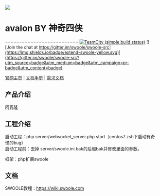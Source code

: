 ![](https://raw.github.com/niboge/avalon/master/docs/logo-saber.jpg)

# avalon BY 神奇四侠
==========================
[![TeamCity (simple build status)](https://img.shields.io/teamcity/http/teamcity.jetbrains.com/s/bt345.svg)](https://github.com/niboge/avalon/commits/master)
[![Join the chat at https://gitter.im/swoole/swoole-src](https://img.shields.io/badge/extend-swoole-yellow.svg)](https://gitter.im/swoole/swoole-src?utm_source=badge&utm_medium=badge&utm_campaign=pr-badge&utm_content=badge)

[官网主页](http://shikii.cc) | [文档手册](http://shikii.cc) | [需求文档](https://github.com/niboge/avalon/blob/master/docs/%E6%B8%B8%E6%88%8F%E8%A7%84%E5%88%99-%E9%9C%80%E6%B1%82%E6%96%87%E6%A1%A3.md)

## 产品介绍
  阿瓦隆


## 工程介绍
  启动工程：php server/websocket_server.php start（centos7 zsh下启动有奇怪的bug）</br>
  启动工程前：去掉 server/swoole.ini.bak的后缀bak并修改里面的参数。
  
  框架：php扩展swoole


## 文档
  SWOOLE教程：https://wiki.swoole.com
